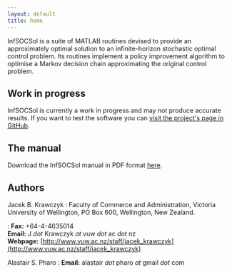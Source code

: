 ```yaml
---
layout: default
title: home
---
```


InfSOCSol is a suite of MATLAB routines devised to provide an
approximately optimal solution to an infinite-horizon stochastic
optimal control problem.  Its routines implement a policy improvement
algorithm to optimise a Markov decision chain approximating the
original control problem.


## Work in progress

InfSOCSol is currently a work in progress and may not produce accurate
results.  If you want to test the software you can
[visit the project's page in GitHub](https://github.com/socsol/infsocsol).


## The manual

Download the InfSOCSol manual in PDF format [here](ISSManual.pdf).


## Authors

Jacek B. Krawczyk
: Faculty of Commerce and Administration, Victoria University of
  Wellington, PO Box 600, Wellington, New Zealand.

: **Fax:** +64-4-4635014  
  **Email:** J *dot* Krawczyk *at* vuw *dot* ac *dot* nz  
  **Webpage:** [http://www.vuw.ac.nz/staff/jacek_krawczyk](http://www.vuw.ac.nz/staff/jacek_krawczyk)

Alastair S. Pharo
: **Email:** alastair *dot* pharo *at* gmail *dot* com
